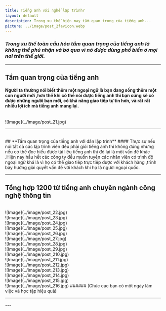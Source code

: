 ```yaml
---
title: Tiếng anh với nghề lập trình?
layout: default
description: Trong xu thế hiện nay tầm quan trọng của tiếng anh...
picture: ../image/post_2favicon.webp
---
```


### *Trong xu thế toàn cầu hóa tầm quan trọng của tiếng anh là không thể phủ nhận và bỏ qua vì nó được dùng phổ biến ở mọi nơi trên thế giới.*
---
## **Tầm quan trọng của tiếng anh**
#### Người ta thường nói biết thêm một ngoại ngữ là bạn đang sống thêm một con người mới ,hơn thế khi có thể nói được tiếng anh thì bạn cũng sẽ có được những người bạn mới, có khả năng giao tiếp tự tin hơn, và rất rất nhiều lợi ích mà tiếng anh mang lại.
<br>
![Image](../image/post_21.jpg)

---
<br>
## **Tầm quan trọng của tiếng anh với dân lập trình**
#### Thực sự nếu nói tất cả các lập trình viên đều phải giỏi tiếng anh thì không đúng nhưng nếu có thể đọc hiểu được tài liệu tiếng anh thì đó lại là một vấn đề khác .Hiện nay hầu hết các công ty đều muốn tuyển các nhân viên có trình độ ngoại ngữ khá là vì họ có thể giao tiếp trực tiếp được với khách hàng ,trình bày hướng giải quyết vấn đề với khách khi họ là người ngoại quốc.

---

## **Tổng hợp 1200 từ tiếng anh chuyên ngành công nghệ thông tin**
<br>
![Image](../image/post_22.jpg)
<br>
![Image](../image/post_23.jpg)
<br>
![Image](../image/post_24.jpg)
<br>
![Image](../image/post_25.jpg)
<br>
![Image](../image/post_26.jpg)
<br>
![Image](../image/post_27.jpg)
<br>
![Image](../image/post_28.jpg)
<br>
![Image](../image/post_29.jpg)
<br>
![Image](../image/post_210.jpg)
<br>
![Image](../image/post_211.jpg)
<br>
![Image](../image/post_212.jpg)
<br>
![Image](../image/post_213.jpg)
<br>
![Image](../image/post_214.jpg)
<br>
![Image](../image/post_215.jpg)
<br>
![Image](../image/post_216.jpg)
###### (Chúc các bạn có một ngày làm việc và học tập hiệu quả)
<hr>
---
